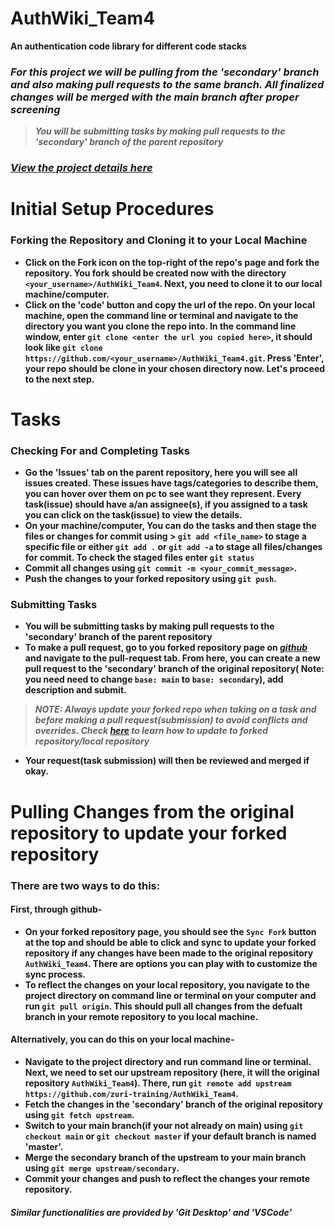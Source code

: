 # AuthWiki_Team4
**An authentication code library for different code stacks**

### *For this project we will be pulling from the 'secondary' branch and also making pull requests to the same branch. All finalized changes will be merged with the main branch after proper screening*

> __*You will be submitting tasks by making pull requests to the 'secondary' branch of the parent repository*__

### *[View the project details here](https://docs.google.com/document/d/1yPG9bqNuddG00Du0-APeh92CwtxtiZn0-qrY121pl5o/edit?usp=sharing)*

# Initial Setup Procedures
### Forking the Repository and Cloning it to your Local Machine
  - __Click on the Fork icon on the top-right of the repo's page and fork the repository. You fork should be created now with the directory ```<your_username>/AuthWiki_Team4```. Next, you need to clone it to our local machine/computer.__
  - __Click on the 'code' button and copy the url of the repo. On your local machine, open the command line or terminal and navigate to the directory you want you clone the repo into. In the command line window, enter ```git clone <enter the url you copied here>```, it should look like ```git clone https://github.com/<your_username>/AuthWiki_Team4.git```. Press 'Enter', your repo should be clone in your chosen directory now. Let's proceed to the next step.__ 



# Tasks
### Checking For and Completing Tasks
  - __Go the 'Issues' tab on the parent repository, here you will see all issues created. These issues have tags/categories to describe them, you can hover over them on pc to see want they represent. Every task(issue) should have a/an assignee(s), if you assigned to a task you can click on the task(issue) to view the details.__
  - __On your machine/computer, You can do the tasks and then stage the files or changes for commit using > ```git add <file_name>``` to stage a specific file or either ```git add .``` or ```git add -a``` to stage all files/changes for commit. To check the staged files enter ```git status```__
  - __Commit all changes using ```git commit -m <your_commit_message>```.__
  - __Push the changes to your forked repository using ```git push```.__
 
 
 
 ### Submitting Tasks
  - __You will be submitting tasks by making pull requests to the 'secondary' branch of the parent repository__
  - __To make a pull request, go to you forked repository page on *[github](http://github.com)* and navigate to the pull-request tab. From here, you can create a new pull request to the 'secondary' branch of the original repository( Note: you need need to change ```base: main``` to ```base: secondary```), add description and submit.__
  > __*NOTE: Always update your forked repo when taking on a task and before making a pull request(submission) to avoid conflicts and overrides. Check [here](https://github.com/zuri-training/AuthWiki_Team4/edit/main/README.md#pulling-changes-from-the-original-repository-to-update-your-forked-repository) to learn how to update to forked repository/local repository*__
  - __Your request(task submission) will then be reviewed and merged if okay.__
 
 
 
# Pulling Changes from the original repository to update your forked repository
### There are two ways to do this:
#### First, through github-
  - __On your forked repository page, you should see the ```Sync Fork``` button at the top and should be able to click and sync to update your forked repository if any changes have been made to the original repository ```AuthWiki_Team4```. There are options you can play with to customize the sync process.__
  - __To reflect the changes on your local repository, you navigate to the project directory on command line or terminal on your computer and run ```git pull origin```. This should pull all changes from the defualt branch in your remote repository to you local machine.__
 
#### Alternatively, you can do this on your local machine-
  - __Navigate to the project directory and run command line or terminal. Next, we need to set our upstream repository (here, it will the original repository ```AuthWiki_Team4```). There, run ```git remote add upstream https://github.com/zuri-training/AuthWiki_Team4```.__
  - __Fetch the changes in the 'secondary' branch of the original repository using ```git fetch upstream```.__
  - __Switch to your main branch(if your not already on main) using ```git checkout main``` or ```git checkout master``` if your default branch is named 'master'.__
  - __Merge the secondary branch of the upstream to your main branch using ```git merge upstream/secondary```.__
  - __Commit your changes and push to reflect the changes your remote repository.__ 

##### *Similar functionalities are provided by 'Git Desktop' and 'VSCode'*
